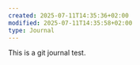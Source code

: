 ```yaml
---
created: 2025-07-11T14:35:36+02:00
modified: 2025-07-11T14:35:58+02:00
type: Journal
---
```


This is a git journal test.
